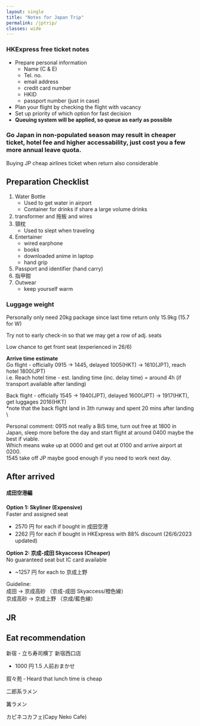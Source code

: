 ```yaml
---
layout: single
title: "Notes for Japan Trip"
permalink: /jptrip/
classes: wide
---
```


### HKExpress free ticket notes

- Prepare personal information
  - Name (C & E)
  - Tel. no.
  - email address
  - credit card number
  - HKID
  - passport number (just in case)
- Plan your flight by checking the flight with vacancy
- Set up priority of which option for fast decision
- **Queuing system will be applied, so queue as early as possible**

### Go Japan in non-populated season may result in cheaper ticket, hotel fee and higher accessability, just cost you a few more annual leave quota.

Buying JP cheap airlines ticket when return also considerable

## Preparation Checklist

1. Water Bottle
   - Used to get water in airport
   - Container for drinks if share a large volume drinks
2. transformer and 拖板 and wires
3. 頸枕
   - Used to slept when traveling
4. Entertainer
   - wired earphone
   - books
   - downloaded anime in laptop
   - hand grip
5. Passport and identifier (hand carry)
6. 指甲鉗
7. Outwear
   - keep yourself warm

### Luggage weight

Personally only need 20kg package since last time return only 15.9kg (15.7 for W)

Try not to early check-in so that we may get a row of adj. seats

Low chance to get front seat (experienced in 26/6)

**Arrive time estimate** \
Go flight - officially 0915 → 1445, delayed 1005(HKT) → 1610(JPT), reach hotel 1800(JPT) \
i.e. Reach hotel time - est. landing time (inc. delay time) = around 4h (if transport available after landing)

Back flight - officially 1545 → 1940(JPT), delayed 1600(JPT) → 1917(HKT), get luggages 2016(HKT) \
\*note that the back flight land in 3th runway and spent 20 mins after landing \

Personal comment: 0915 not really a BiS time, turn out free at 1800 in Japan, sleep more before the day and start flight at around 0400 maybe the best if viable. \
Which means wake up at 0000 and get out at 0100 and arrive airport at 0200. \
1545 take off JP maybe good enough if you need to work next day.

## After arrived

#### 成田空港編

**Option 1: Skyliner (Expensive)** 　\
Faster and assigned seat

- 2570 円 for each if bought in 成田空港
- 2262 円 for each if bought in HKExpress with 88% discount (26/6/2023 updated)

**Option 2: 京成-成田 Skyaccess (Cheaper)** \
No guaranteed seat but IC card available

- ~1257 円 for each to 京成上野

Guideline: \
成田 → 京成高砂 （京成-成田 Skyaccess/橙色線）　\
京成高砂 → 京成上野 （京成/藍色線）

## JR

## Eat recommendation

新宿 - 立ち寿司横丁 新宿西口店

- 1000 円 1.5 人前おまかせ

叙々苑 ‐ Heard that lunch time is cheap

二郎系ラメン

篝ラメン

カピネコカフェ(Capy Neko Cafe)
